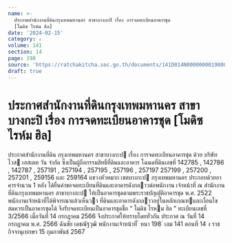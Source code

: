 ```yaml
---
name: >-
  ประกาศสำนักงานที่ดินกรุงเทพมหานคร สาขาบางกะปิ เรื่อง การจดทะเบียนอาคารชุด
  [โมดิซ ไรห์ม ฮิล]
date: '2024-02-15'
category: ง
volume: 141
section: 14
page: 198
source: 'https://ratchakitcha.soc.go.th/documents/141D014N0000000019800.pdf'
draft: true
---
```


# ประกาศสำนักงานที่ดินกรุงเทพมหานคร สาขาบางกะปิ เรื่อง การจดทะเบียนอาคารชุด [โมดิซ ไรห์ม ฮิล]

ประกาศสํานักงานที่ดิน กรุงเทพมหานคร สาขาบางกะป เรื่อง การจดทะเบียนอาคารชุด ด้วย บริษัท ไวส เอสเตท วัน จํากัด ซึ่งเป็นผู้ถือกรรมสิทธิ์ที่ดินและอาคาร โฉนดที่ดินเลขที่ 142785 , 142786 , 142787 , 257191 , 257194 , 257195 , 257196 , 257197 257199 , 257200 , 257201 , 259156 และ 259164 แขวงหัวหมาก เขตบางกะป กรุงเทพมหานคร ประกอบด้วยอาคารจํานวน 1 หลัง ได้ยื่นคําขอจดทะเบียนที่ดินและอาคารดังกลาวต่อพนักงาน เจ้าหน้าที่ ณ สํานักงานที่ดินกรุงเทพมหานคร สาขาบางกะป ให้เป็นอาคารชุดตามพระราชบัญญัติอาคารชุด พ.ศ. 2522 พนักงานเจ้าหน้าที่ได้พิจารณาแล้วเห็นวา ที่ดินและอาคารดังกลาวอยู่ในหลักเกณฑและเงื่อนไข สมควรเป็นอาคารชุดได้ จึงรับจดทะเบียนเป็นอาคารชุดชื่อ “ โมดิซ ไรหม ฮิล ” ทะเบียนเลขที่ 3/2566 เมื่อวันที่ 14 กรกฎาคม 2566 จึงประกาศให้ทราบโดยทั่วกัน ประกาศ ณ วันที่ 14 กรกฎาคม พ.ศ. 2566 ฉันชัย เดชณัฐวุฒิ พนักงานเจ้าหน้าที่ ้ หนา 198 ่ เลม 141 ตอนที่ 14 ง ราชกิจจานุเบกษา 15 กุมภาพันธ์ 2567
